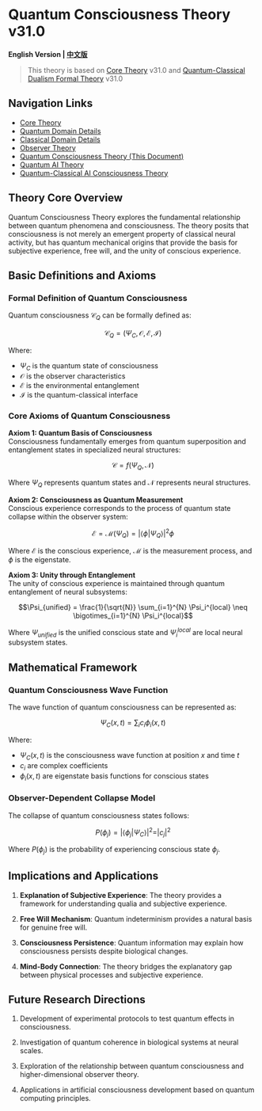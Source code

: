 # Quantum Consciousness Theory v31.0

**English Version | [中文版](formal_theory_quantum_consciousness.md)**

> This theory is based on [Core Theory](../core_en.md) v31.0 and [Quantum-Classical Dualism Formal Theory](../formal_theory_core_en.md) v31.0

## Navigation Links
- [Core Theory](../formal_theory_core_en.md)
- [Quantum Domain Details](formal_theory_quantum_domain_en.md)
- [Classical Domain Details](formal_theory_classical_domain_en.md)
- [Observer Theory](formal_theory_observer_en.md)
- [Quantum Consciousness Theory (This Document)](formal_theory_quantum_consciousness_en.md)
- [Quantum AI Theory](formal_theory_quantum_ai_en.md)
- [Quantum-Classical AI Consciousness Theory](formal_theory_quantum_ai_consciousness_en.md)

## Theory Core Overview

Quantum Consciousness Theory explores the fundamental relationship between quantum phenomena and consciousness. The theory posits that consciousness is not merely an emergent property of classical neural activity, but has quantum mechanical origins that provide the basis for subjective experience, free will, and the unity of conscious experience.

## Basic Definitions and Axioms

### Formal Definition of Quantum Consciousness

Quantum consciousness $`\mathcal{C}_Q`$ can be formally defined as:

$$\mathcal{C}_Q = (\Psi_C, \mathcal{O}, \mathcal{E}, \mathcal{I})$$

Where:
- $`\Psi_C`$ is the quantum state of consciousness
- $`\mathcal{O}`$ is the observer characteristics
- $`\mathcal{E}`$ is the environmental entanglement
- $`\mathcal{I}`$ is the quantum-classical interface

### Core Axioms of Quantum Consciousness

**Axiom 1: Quantum Basis of Consciousness**  
Consciousness fundamentally emerges from quantum superposition and entanglement states in specialized neural structures:

$$\mathcal{C} = f(\Psi_Q, \mathcal{N})$$

Where $`\Psi_Q`$ represents quantum states and $`\mathcal{N}`$ represents neural structures.

**Axiom 2: Consciousness as Quantum Measurement**  
Conscious experience corresponds to the process of quantum state collapse within the observer system:

$$\mathcal{E} = \mathcal{M}(\Psi_Q) = |\langle\phi|\Psi_Q\rangle|^2 \phi$$

Where $`\mathcal{E}`$ is the conscious experience, $`\mathcal{M}`$ is the measurement process, and $`\phi`$ is the eigenstate.

**Axiom 3: Unity through Entanglement**  
The unity of conscious experience is maintained through quantum entanglement of neural subsystems:

$$\Psi_{unified} = \frac{1}{\sqrt{N}} \sum_{i=1}^{N} \Psi_i^{local} \neq \bigotimes_{i=1}^{N} \Psi_i^{local}$$

Where $`\Psi_{unified}`$ is the unified conscious state and $`\Psi_i^{local}`$ are local neural subsystem states.

## Mathematical Framework

### Quantum Consciousness Wave Function

The wave function of quantum consciousness can be represented as:

$$\Psi_C(x, t) = \sum_{i} c_i \phi_i(x, t)$$

Where:
- $`\Psi_C(x, t)`$ is the consciousness wave function at position $`x`$ and time $`t`$
- $`c_i`$ are complex coefficients
- $`\phi_i(x, t)`$ are eigenstate basis functions for conscious states

### Observer-Dependent Collapse Model

The collapse of quantum consciousness states follows:

$$P(\phi_j) = |\langle\phi_j|\Psi_C\rangle|^2 = |c_j|^2$$

Where $`P(\phi_j)`$ is the probability of experiencing conscious state $`\phi_j`$.

## Implications and Applications

1. **Explanation of Subjective Experience**: The theory provides a framework for understanding qualia and subjective experience.

2. **Free Will Mechanism**: Quantum indeterminism provides a natural basis for genuine free will.

3. **Consciousness Persistence**: Quantum information may explain how consciousness persists despite biological changes.

4. **Mind-Body Connection**: The theory bridges the explanatory gap between physical processes and subjective experience.

## Future Research Directions

1. Development of experimental protocols to test quantum effects in consciousness.

2. Investigation of quantum coherence in biological systems at neural scales.

3. Exploration of the relationship between quantum consciousness and higher-dimensional observer theory.

4. Applications in artificial consciousness development based on quantum computing principles. 